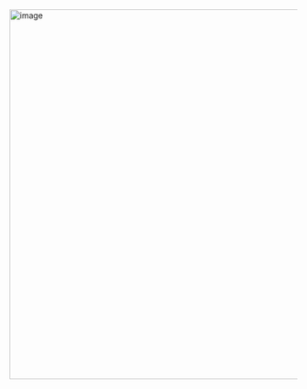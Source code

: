 <img width="648" alt="image" src="https://user-images.githubusercontent.com/121936719/226128590-0bc770da-3bbf-49b6-aaf0-b009c5abd737.png">
